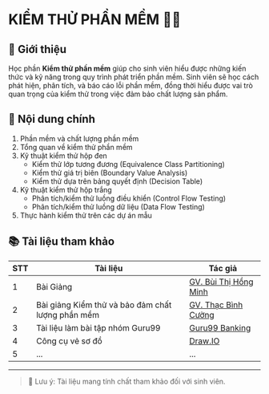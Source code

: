 # KIỂM THỬ PHẦN MỀM 👨‍💻

## 📌 Giới thiệu
Học phần **Kiểm thử phần mềm** giúp cho sinh viên hiểu được những kiến thức và kỹ năng trong quy trình phát triển phần mềm. Sinh viên sẽ học cách phát hiện, phân tích, và báo cáo lỗi phần mềm, đồng thời hiểu được vai trò quan trọng của kiểm thử trong việc đảm bảo chất lượng sản phẩm.

## 📖 Nội dung chính
1. Phần mềm và chất lượng phần mềm
2. Tổng quan về kiểm thử phần mềm
3. Kỹ thuật kiểm thử hộp đen
   - Kiểm thử lớp tương đương (Equivalence Class Partitioning)
   - Kiểm thử giá trị biên (Boundary Value Analysis)
   - Kiểm thử dựa trên bảng quyết định (Decision Table)
4. Kỹ thuật kiểm thử hộp trắng
   - Phân tích/kiểm thử luồng điều khiển (Control Flow Testing)
   - Phân tích/kiểm thử luồng dữ liệu (Data Flow Testing)
5. Thực hành kiểm thử trên các dự án mẫu

## 📚 Tài liệu tham khảo
| STT    | Tài liệu      | Tác giả|
|--------|-----------------|------------|
| 1      | Bài Giảng  | [GV. Bùi Thị Hồng Minh](https://github.com/TuanKiet1774/Testing/blob/main/SlideBaiGiang.pdf)          |
| 2      | Bài giảng Kiểm thử và bảo đảm chất lượng phần mềm  | [GV. Thạc Bình Cường](https://elearning.ntu.edu.vn/pluginfile.php/1185788/mod_resource/content/1/BGKiemThuVaDaoBaoChatLuongPhanMem_ThacBinhCuong.pdf)|
| 3      | Tài liệu làm bài tập nhóm Guru99| [Guru99 Banking](https://github.com/TuanKiet1774/Testing/tree/main/BaiTapNhom) |
| 4      | Công cụ vẻ sơ đồ| [Draw.IO](https://app.diagrams.net/) |
| 5      |...|...|

---

> 📌 Lưu ý: Tài liệu mang tính chất tham khảo đối với sinh viên.
